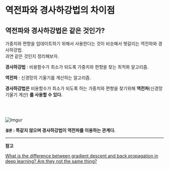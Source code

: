 # 역전파와 경사하강법의 차이점
## 역전파와 경사하강법은 같은 것인가?

가중치와 편향을 업데이트하기 위해서 사용한다는 것이 비슷해서 헷갈리는 역전파와 경사하강법. <br>
과연 같은 것인지 정리해보자.

**경사하강법** : 비용함수가 최소가 되도록 가중치와 편향을 찾는 최적화 알고리즘. <br>

**역전파** : 신경망의 기울기를 계산하는 알고리즘.

**경사하강법은** 비용함수가 최소가 되도록 하는 가중치와 편향을 찾기위해 **역전파**(신경망 기울기 계산) **를 사용할 수 있다.**

<br> <br>

![Imgur](https://i.imgur.com/FtaIb7k.jpg)

**`결론` : 똑같지 않으며 경사하강법이 역전파를 이용하는 관계다.**

* * * 

**참고** <br>

[What is the difference between gradient descent and back propagation in deep learning? Are they not the same thing?](https://www.quora.com/What-is-the-difference-between-gradient-descent-and-back-propagation-in-deep-learning-Are-they-not-the-same-thing)